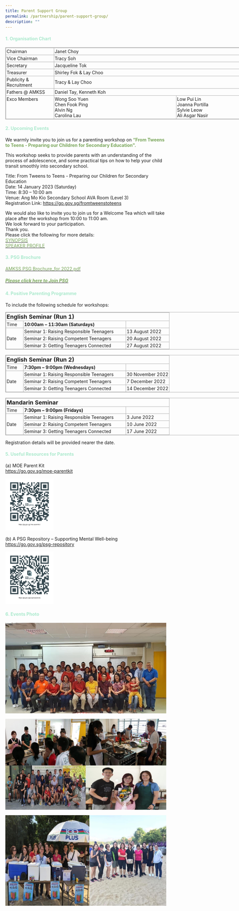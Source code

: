 ```yaml
---
title: Parent Support Group
permalink: /partnership/parent-support-group/
description: ""
---
```

<h4><font color="#ABE9CD">1. Organisation Chart </font></h4>

<table class="ive_eobj_center iveo_table ives_tab_simple3" style="margin: auto; outline: 0px; padding: 0px; border-collapse: collapse; clear: both; border: 1px solid rgb(170, 170, 170); width: 920px;"><tbody style="margin: 0px; outline: 0px; padding: 0px;"><tr style="margin: 0px; outline: 0px; padding: 0px;"><td style="margin: 0px; outline: 0px; padding: 2px; text-align: left; border: 1px solid rgb(170, 170, 170); width: 150px;">Chairman</td><td colspan="2" style="margin: 0px; outline: 0px; padding: 2px; text-align: left; border: 1px solid rgb(170, 170, 170);">Janet Choy</td></tr><tr style="margin: 0px; outline: 0px; padding: 0px;"><td style="margin: 0px; outline: 0px; padding: 2px; text-align: left; border: 1px solid rgb(170, 170, 170);">Vice Chairman</td><td colspan="2" style="margin: 0px; outline: 0px; padding: 2px; text-align: left; border: 1px solid rgb(170, 170, 170);">Tracy Soh</td></tr><tr style="margin: 0px; outline: 0px; padding: 0px;"><td style="margin: 0px; outline: 0px; padding: 2px; text-align: left; border: 1px solid rgb(170, 170, 170);">Secretary</td><td colspan="2" style="margin: 0px; outline: 0px; padding: 2px; text-align: left; border: 1px solid rgb(170, 170, 170);">Jacqueline Tok</td></tr><tr style="margin: 0px; outline: 0px; padding: 0px;"><td style="margin: 0px; outline: 0px; padding: 2px; text-align: left; border: 1px solid rgb(170, 170, 170);">Treasurer</td><td colspan="2" style="margin: 0px; outline: 0px; padding: 2px; text-align: left; border: 1px solid rgb(170, 170, 170);">Shirley Fok &amp; Lay Choo</td></tr><tr style="margin: 0px; outline: 0px; padding: 0px;"><td style="margin: 0px; outline: 0px; padding: 2px; text-align: left; border: 1px solid rgb(170, 170, 170);">Publicity &amp; Recruitment</td><td colspan="2" style="margin: 0px; outline: 0px; padding: 2px; text-align: left; border: 1px solid rgb(170, 170, 170);">Tracy &amp; Lay Choo</td></tr><tr style="margin: 0px; outline: 0px; padding: 0px;"><td style="margin: 0px; outline: 0px; padding: 2px; text-align: left; border: 1px solid rgb(170, 170, 170);">Fathers @ AMKSS</td><td colspan="2" style="margin: 0px; outline: 0px; padding: 2px; text-align: left; border: 1px solid rgb(170, 170, 170);">Daniel Tay, Kenneth Koh</td></tr><tr style="margin: 0px; outline: 0px; padding: 0px;"><td valign="top" style="margin: 0px; outline: 0px; padding: 2px; text-align: left; border: 1px solid rgb(170, 170, 170); width: 150px;">Exco Members</td><td style="margin: 0px; outline: 0px; padding: 2px; text-align: left; border: 1px solid rgb(170, 170, 170); width: 400px;">Wong Soo Yuen<br style="margin: 0px; outline: 0px; padding: 0px;">Chen Fook Ping<br style="margin: 0px; outline: 0px; padding: 0px;">Alvin Ng<br style="margin: 0px; outline: 0px; padding: 0px;">Carolina Lau</td><td style="margin: 0px; outline: 0px; padding: 2px; text-align: left; border: 1px solid rgb(170, 170, 170); width: 400px;">Low Pui Lin<br style="margin: 0px; outline: 0px; padding: 0px;">Joanna Portilla<br style="margin: 0px; outline: 0px; padding: 0px;">Sylvie Leow<br style="margin: 0px; outline: 0px; padding: 0px;">Ali Asgar Nasir</td></tr></tbody></table>

<h4><font color="#ABE9CD">2. Upcoming Events</font></h4>

We warmly invite you to join us for a parenting workshop on <b><font color="#79A65A">“From Tweens to Teens - Preparing our Children for Secondary Education".</font></b>
  
This workshop seeks to provide parents with an understanding of the process of adolescence, and some practical tips on how to help your child transit smoothly into secondary school.  
  

Title: From Tweens to Teens - Preparing our Children for Secondary Education <br>
Date: 14 January 2023 (Saturday) <br>
Time: 8:30 – 10:00 am <br>
Venue: Ang Mo Kio Secondary School AVA Room (Level 3) <br>
Registration Link: <a href="https://go.gov.sg/fromtweenstoteens"><font color="#79A65A">https://go.gov.sg/fromtweenstoteens</font></a>

  
We would also like to invite you to join us for a Welcome Tea which will take place after the workshop from 10:00 to 11:00 am. <br>
We look forward to your participation. <br>
Thank you. <br>
Please click the following for more details: <br>
<a href="/files/Synopsis_From%20Tweens%20to%20Teens.pdf"><font color="#79A65A">SYNOPSIS</font></a><br><a href="/files/Speaker%20Profile%20-%20Galvin%20Sng.pdf"><font color="#79A65A">SPEAKER PROFILE</font></a>

<h4><font color="#ABE9CD">3. PSG Brochure </font></h4>

<a href="/files/AMKSS%20PSG%20Brochure_for%202022.pdf"><font color="#79A65A">AMKSS PSG Brochure_for 2022.pdf</font></a>

<h5><b><a href="https://tinyurl.com/AMKSS-PSGFORM"><font color="#79A65A">Please click here to Join PSG</font></a></b></h5>

<h4><font color="#ABE9CD">4. Positive Parenting Programme </font></h4>

To include the following schedule for workshops:  
  

<table class="iveo_table ives_tab_simple3 ive_eobj_center" style="margin: auto; outline: 0px; padding: 0px; border-collapse: collapse; clear: both; border: 1px solid rgb(170, 170, 170); width: 920px;"><tbody style="margin: 0px; outline: 0px; padding: 0px;"><tr style="margin: 0px; outline: 0px; padding: 0px;"><td colspan="3" width="498" style="margin: 0px; outline: 0px; padding: 2px; text-align: left; border: 1px solid rgb(170, 170, 170);"><strong style="margin: 0px; outline: 0px; padding: 0px;"><font size="4" style="margin: 0px; outline: 0px; padding: 0px;">English Seminar (Run 1)</font></strong><br style="margin: 0px; outline: 0px; padding: 0px;"></td></tr><tr style="margin: 0px; outline: 0px; padding: 0px;"><td width="50" style="margin: 0px; outline: 0px; padding: 2px; text-align: left; border: 1px solid rgb(170, 170, 170);">Time<br style="margin: 0px; outline: 0px; padding: 0px;"></td><td width="316" style="margin: 0px; outline: 0px; padding: 2px; text-align: left; border: 1px solid rgb(170, 170, 170);"><strong style="margin: 0px; outline: 0px; padding: 0px;">10:00am – 11:30am (Saturdays)</strong><br style="margin: 0px; outline: 0px; padding: 0px;"></td><td width="131" style="margin: 0px; outline: 0px; padding: 2px; text-align: left; border: 1px solid rgb(170, 170, 170);"><br style="margin: 0px; outline: 0px; padding: 0px;"></td></tr><tr style="margin: 0px; outline: 0px; padding: 0px;"><td rowspan="3" width="50" style="margin: 0px; outline: 0px; padding: 2px; text-align: left; border: 1px solid rgb(170, 170, 170);">Date<br style="margin: 0px; outline: 0px; padding: 0px;"></td><td width="316" style="margin: 0px; outline: 0px; padding: 2px; text-align: left; border: 1px solid rgb(170, 170, 170);">Seminar 1: Raising Responsible Teenagers<br style="margin: 0px; outline: 0px; padding: 0px;"></td><td width="131" style="margin: 0px; outline: 0px; padding: 2px; text-align: left; border: 1px solid rgb(170, 170, 170);">13 August 2022<br style="margin: 0px; outline: 0px; padding: 0px;"></td></tr><tr style="margin: 0px; outline: 0px; padding: 0px;"><td width="316" style="margin: 0px; outline: 0px; padding: 2px; text-align: left; border: 1px solid rgb(170, 170, 170);">Seminar 2: Raising Competent Teenagers<br style="margin: 0px; outline: 0px; padding: 0px;"></td><td width="131" style="margin: 0px; outline: 0px; padding: 2px; text-align: left; border: 1px solid rgb(170, 170, 170);">20 August 2022<br style="margin: 0px; outline: 0px; padding: 0px;"></td></tr><tr style="margin: 0px; outline: 0px; padding: 0px;"><td width="316" style="margin: 0px; outline: 0px; padding: 2px; text-align: left; border: 1px solid rgb(170, 170, 170);">Seminar 3: Getting Teenagers Connected<br style="margin: 0px; outline: 0px; padding: 0px;"></td><td width="131" style="margin: 0px; outline: 0px; padding: 2px; text-align: left; border: 1px solid rgb(170, 170, 170);">27 August 2022<br style="margin: 0px; outline: 0px; padding: 0px;"></td></tr></tbody></table><br>

  

<table class="iveo_table ives_tab_simple3" style="margin: 0px; outline: 0px; padding: 0px; border-collapse: collapse; border: 1px solid rgb(170, 170, 170); width: 920px;"><tbody style="margin: 0px; outline: 0px; padding: 0px;"><tr style="margin: 0px; outline: 0px; padding: 0px;"><td colspan="3" width="498" style="margin: 0px; outline: 0px; padding: 2px; text-align: left; border: 1px solid rgb(170, 170, 170);"><strong style="margin: 0px; outline: 0px; padding: 0px;"><font size="4" style="margin: 0px; outline: 0px; padding: 0px;">English Seminar (Run 2)</font></strong><br style="margin: 0px; outline: 0px; padding: 0px;"></td></tr><tr style="margin: 0px; outline: 0px; padding: 0px;"><td width="50" style="margin: 0px; outline: 0px; padding: 2px; text-align: left; border: 1px solid rgb(170, 170, 170);">Time<br style="margin: 0px; outline: 0px; padding: 0px;"></td><td width="316" style="margin: 0px; outline: 0px; padding: 2px; text-align: left; border: 1px solid rgb(170, 170, 170);"><strong style="margin: 0px; outline: 0px; padding: 0px;">7:30pm – 9:00pm (Wednesdays)</strong><br style="margin: 0px; outline: 0px; padding: 0px;"></td><td width="131" style="margin: 0px; outline: 0px; padding: 2px; text-align: left; border: 1px solid rgb(170, 170, 170);"><br style="margin: 0px; outline: 0px; padding: 0px;"></td></tr><tr style="margin: 0px; outline: 0px; padding: 0px;"><td rowspan="3" width="50" style="margin: 0px; outline: 0px; padding: 2px; text-align: left; border: 1px solid rgb(170, 170, 170);">Date<br style="margin: 0px; outline: 0px; padding: 0px;"></td><td width="316" style="margin: 0px; outline: 0px; padding: 2px; text-align: left; border: 1px solid rgb(170, 170, 170);">Seminar 1: Raising Responsible Teenagers<br style="margin: 0px; outline: 0px; padding: 0px;"></td><td width="131" style="margin: 0px; outline: 0px; padding: 2px; text-align: left; border: 1px solid rgb(170, 170, 170);">30 November 2022<br style="margin: 0px; outline: 0px; padding: 0px;"></td></tr><tr style="margin: 0px; outline: 0px; padding: 0px;"><td width="316" style="margin: 0px; outline: 0px; padding: 2px; text-align: left; border: 1px solid rgb(170, 170, 170);">Seminar 2: Raising Competent Teenagers<br style="margin: 0px; outline: 0px; padding: 0px;"></td><td width="131" style="margin: 0px; outline: 0px; padding: 2px; text-align: left; border: 1px solid rgb(170, 170, 170);">7 December 2022<br style="margin: 0px; outline: 0px; padding: 0px;"></td></tr><tr style="margin: 0px; outline: 0px; padding: 0px;"><td width="316" style="margin: 0px; outline: 0px; padding: 2px; text-align: left; border: 1px solid rgb(170, 170, 170);">Seminar 3: Getting Teenagers Connected<br style="margin: 0px; outline: 0px; padding: 0px;"></td><td width="131" style="margin: 0px; outline: 0px; padding: 2px; text-align: left; border: 1px solid rgb(170, 170, 170);">14 December 2022<br style="margin: 0px; outline: 0px; padding: 0px;"></td></tr></tbody></table><br>

  

<table class="iveo_table ives_tab_simple3" style="margin: 0px; outline: 0px; padding: 0px; border-collapse: collapse; border: 1px solid rgb(170, 170, 170); width: 920px;"><tbody style="margin: 0px; outline: 0px; padding: 0px;"><tr style="margin: 0px; outline: 0px; padding: 0px;"><td colspan="3" width="498" style="margin: 0px; outline: 0px; padding: 2px; text-align: left; border: 1px solid rgb(170, 170, 170);"><strong style="margin: 0px; outline: 0px; padding: 0px;"><font size="4" style="margin: 0px; outline: 0px; padding: 0px;">Mandarin Seminar</font></strong><br style="margin: 0px; outline: 0px; padding: 0px;"></td></tr><tr style="margin: 0px; outline: 0px; padding: 0px;"><td width="50" style="margin: 0px; outline: 0px; padding: 2px; text-align: left; border: 1px solid rgb(170, 170, 170);">Time<br style="margin: 0px; outline: 0px; padding: 0px;"></td><td width="316" style="margin: 0px; outline: 0px; padding: 2px; text-align: left; border: 1px solid rgb(170, 170, 170);"><strong style="margin: 0px; outline: 0px; padding: 0px;">7:30pm – 9:00pm (Fridays)</strong><br style="margin: 0px; outline: 0px; padding: 0px;"></td><td width="131" style="margin: 0px; outline: 0px; padding: 2px; text-align: left; border: 1px solid rgb(170, 170, 170);"><br style="margin: 0px; outline: 0px; padding: 0px;"></td></tr><tr style="margin: 0px; outline: 0px; padding: 0px;"><td rowspan="3" width="50" style="margin: 0px; outline: 0px; padding: 2px; text-align: left; border: 1px solid rgb(170, 170, 170);">Date<br style="margin: 0px; outline: 0px; padding: 0px;"></td><td width="316" style="margin: 0px; outline: 0px; padding: 2px; text-align: left; border: 1px solid rgb(170, 170, 170);">Seminar 1: Raising Responsible Teenagers<br style="margin: 0px; outline: 0px; padding: 0px;"></td><td width="131" style="margin: 0px; outline: 0px; padding: 2px; text-align: left; border: 1px solid rgb(170, 170, 170);">3 June 2022<br style="margin: 0px; outline: 0px; padding: 0px;"></td></tr><tr style="margin: 0px; outline: 0px; padding: 0px;"><td width="316" style="margin: 0px; outline: 0px; padding: 2px; text-align: left; border: 1px solid rgb(170, 170, 170);">Seminar 2: Raising Competent Teenagers<br style="margin: 0px; outline: 0px; padding: 0px;"></td><td width="131" style="margin: 0px; outline: 0px; padding: 2px; text-align: left; border: 1px solid rgb(170, 170, 170);">10 June 2022<br style="margin: 0px; outline: 0px; padding: 0px;"></td></tr><tr style="margin: 0px; outline: 0px; padding: 0px;"><td width="316" style="margin: 0px; outline: 0px; padding: 2px; text-align: left; border: 1px solid rgb(170, 170, 170);">Seminar 3: Getting Teenagers Connected<br style="margin: 0px; outline: 0px; padding: 0px;"></td><td width="131" style="margin: 0px; outline: 0px; padding: 2px; text-align: left; border: 1px solid rgb(170, 170, 170);">17 June 2022<br style="margin: 0px; outline: 0px; padding: 0px;"></td></tr></tbody></table>

  
Registration details will be provided nearer the date.

<h4><font color="#ABE9CD">5. Useful Resources for Parents </font></h4>

(a) MOE Parent Kit<br>
<a href="https://go.gov.sg/moe-parentkit"><font color="#62C183">https://go.gov.sg/moe-parentkit</font></a>


<html>
<body>
<p><a href="/files/journeying-through-challenging-times-together.pdf">
<img src="/images/MOE%20Parent%20Kit.png"  style="width:30%">
</a></p>
</body>
</html>


(b) A PSG Repository – Supporting Mental Well-being<br>
<a href="https://go.gov.sg/psg-repository"><font color="#62C183">https://go.gov.sg/psg-repository</font></a>

<html>
<body>
<p><a href="https://sites.google.com/moe.edu.sg/psg-mental-wellbeing-support/home">
<img src="/images/A%20PSG%20Repository.png"  style="width:30%">
</a></p>
</body>
</html>

<h4><font color="#ABE9CD">6. Events Photo</font></h4>

![CNY Lohei](/images/CNY%20Lohei%204.jpg)

![PSG GP2](/images/PSG%20GP2.jpg)

![PSG GP1](/images/PSG%20Gp1.jpg)